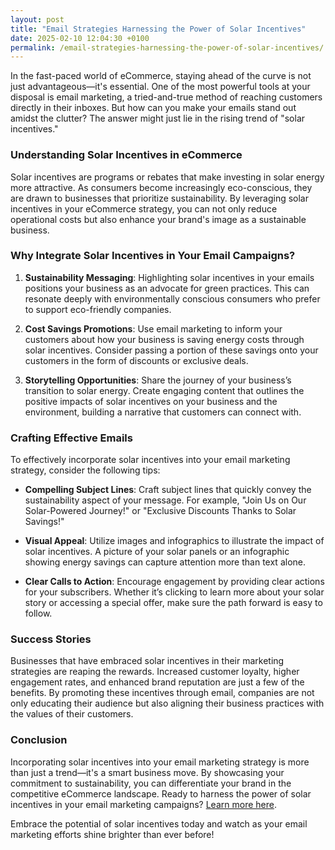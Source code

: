 ```yaml
---
layout: post
title: "Email Strategies Harnessing the Power of Solar Incentives"
date: 2025-02-10 12:04:30 +0100
permalink: /email-strategies-harnessing-the-power-of-solar-incentives/
---
```



In the fast-paced world of eCommerce, staying ahead of the curve is not just advantageous—it's essential. One of the most powerful tools at your disposal is email marketing, a tried-and-true method of reaching customers directly in their inboxes. But how can you make your emails stand out amidst the clutter? The answer might just lie in the rising trend of "solar incentives."

### Understanding Solar Incentives in eCommerce

Solar incentives are programs or rebates that make investing in solar energy more attractive. As consumers become increasingly eco-conscious, they are drawn to businesses that prioritize sustainability. By leveraging solar incentives in your eCommerce strategy, you can not only reduce operational costs but also enhance your brand's image as a sustainable business. 

### Why Integrate Solar Incentives in Your Email Campaigns?

1. **Sustainability Messaging**: Highlighting solar incentives in your emails positions your business as an advocate for green practices. This can resonate deeply with environmentally conscious consumers who prefer to support eco-friendly companies.

2. **Cost Savings Promotions**: Use email marketing to inform your customers about how your business is saving energy costs through solar incentives. Consider passing a portion of these savings onto your customers in the form of discounts or exclusive deals.

3. **Storytelling Opportunities**: Share the journey of your business’s transition to solar energy. Create engaging content that outlines the positive impacts of solar incentives on your business and the environment, building a narrative that customers can connect with.

### Crafting Effective Emails

To effectively incorporate solar incentives into your email marketing strategy, consider the following tips:

- **Compelling Subject Lines**: Craft subject lines that quickly convey the sustainability aspect of your message. For example, "Join Us on Our Solar-Powered Journey!" or "Exclusive Discounts Thanks to Solar Savings!"

- **Visual Appeal**: Utilize images and infographics to illustrate the impact of solar incentives. A picture of your solar panels or an infographic showing energy savings can capture attention more than text alone.

- **Clear Calls to Action**: Encourage engagement by providing clear actions for your subscribers. Whether it’s clicking to learn more about your solar story or accessing a special offer, make sure the path forward is easy to follow.

### Success Stories

Businesses that have embraced solar incentives in their marketing strategies are reaping the rewards. Increased customer loyalty, higher engagement rates, and enhanced brand reputation are just a few of the benefits. By promoting these incentives through email, companies are not only educating their audience but also aligning their business practices with the values of their customers.

### Conclusion

Incorporating solar incentives into your email marketing strategy is more than just a trend—it's a smart business move. By showcasing your commitment to sustainability, you can differentiate your brand in the competitive eCommerce landscape. Ready to harness the power of solar incentives in your email marketing campaigns? [Learn more here](https://flizzgrowth.com).

Embrace the potential of solar incentives today and watch as your email marketing efforts shine brighter than ever before!